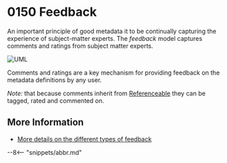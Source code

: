 <!-- SPDX-License-Identifier: CC-BY-4.0 -->
<!-- Copyright Contributors to the Egeria project. -->

# 0150 Feedback

An important principle of good metadata it to be continually capturing the experience of subject-matter experts. The *feedback* model captures comments and ratings from subject matter experts.

![UML](0150-Feedback.svg)

Comments and ratings are a key mechanism for providing feedback on the metadata definitions by any user.  

*Note:* that because comments inherit from [Referenceable](/types/0/0010-Base-Model/#referenceable) they can be tagged, rated and commented on.

## More Information

* [More details on the different types of feedback](/concepts/feedback)

--8<-- "snippets/abbr.md"
